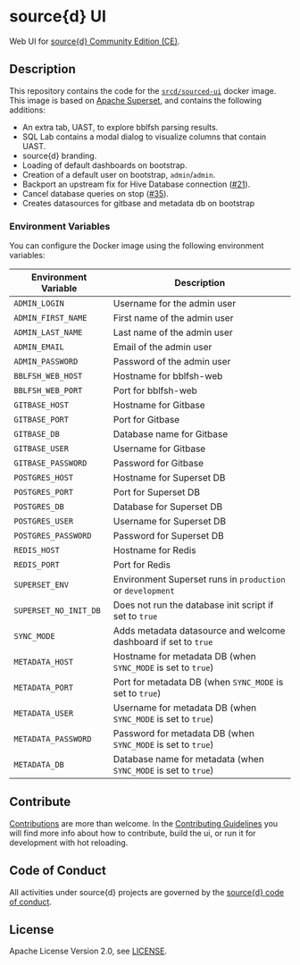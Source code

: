 # source{d} UI

Web UI for [source{d} Community Edition (CE)](https://github.com/src-d/sourced-ce).


## Description

This repository contains the code for the [`srcd/sourced-ui`](https://hub.docker.com/r/srcd/sourced-ui) docker image. This image is based on [Apache Superset](https://github.com/apache/incubator-superset), and contains the following additions:

- An extra tab, UAST, to explore bblfsh parsing results.
- SQL Lab contains a modal dialog to visualize columns that contain UAST.
- source{d} branding.
- Loading of default dashboards on bootstrap.
- Creation of a default user on bootstrap, `admin`/`admin`.
- Backport an upstream fix for Hive Database connection ([#21](https://github.com/src-d/sourced-ui/issues/21)).
- Cancel database queries on stop ([#35](https://github.com/src-d/sourced-ui/issues/35)).
- Creates datasources for gitbase and metadata db on bootstrap


### Environment Variables

You can configure the Docker image using the following environment variables:

| Environment Variable  | Description                                                     |
|-----------------------|-----------------------------------------------------------------|
| `ADMIN_LOGIN`         | Username for the admin user                                     |
| `ADMIN_FIRST_NAME`    | First name of the admin user                                    |
| `ADMIN_LAST_NAME`     | Last name of the admin user                                     |
| `ADMIN_EMAIL`         | Email of the admin user                                         |
| `ADMIN_PASSWORD`      | Password of the admin user                                      |
| `BBLFSH_WEB_HOST`     | Hostname for bblfsh-web                                         |
| `BBLFSH_WEB_PORT`     | Port for bblfsh-web                                             |
| `GITBASE_HOST`        | Hostname for Gitbase                                            |
| `GITBASE_PORT`        | Port for Gitbase                                                |
| `GITBASE_DB`          | Database name for Gitbase                                       |
| `GITBASE_USER`        | Username for Gitbase                                            |
| `GITBASE_PASSWORD`    | Password for Gitbase                                            |
| `POSTGRES_HOST`       | Hostname for Superset DB                                        |
| `POSTGRES_PORT`       | Port for Superset DB                                            |
| `POSTGRES_DB`         | Database for Superset DB                                        |
| `POSTGRES_USER`       | Username for Superset DB                                        |
| `POSTGRES_PASSWORD`   | Password for Superset DB                                        |
| `REDIS_HOST`          | Hostname for Redis                                              |
| `REDIS_PORT`          | Port for Redis                                                  |
| `SUPERSET_ENV`        | Environment Superset runs in `production` or `development`      |
| `SUPERSET_NO_INIT_DB` | Does not run the database init script if set to `true`          |
| `SYNC_MODE`           | Adds metadata datasource and welcome dashboard if set to `true` |
| `METADATA_HOST`       | Hostname for metadata DB (when `SYNC_MODE` is set to `true`)    |
| `METADATA_PORT`       | Port for metadata DB (when `SYNC_MODE` is set to `true`)        |
| `METADATA_USER`       | Username for metadata DB (when `SYNC_MODE` is set to `true`)    |
| `METADATA_PASSWORD`   | Password for metadata DB (when `SYNC_MODE` is set to `true`)    |
| `METADATA_DB`         | Database name for metadata (when `SYNC_MODE` is set to `true`)  |


## Contribute

[Contributions](https://github.com/src-d/sourced-ui/issues) are more than welcome. In the [Contributing Guidelines](./CONTRIBUTING.md) you will find more info about how to contribute, build the ui, or run it for development with hot reloading. 


## Code of Conduct

All activities under source{d} projects are governed by the
[source{d} code of conduct](https://github.com/src-d/guide/blob/master/.github/CODE_OF_CONDUCT.md).


## License

Apache License Version 2.0, see [LICENSE](LICENSE.md).
